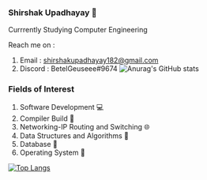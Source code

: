 ### Shirshak Upadhayay 👋

 Currrently Studying Computer Engineering <br />
 
 Reach me on : <br />
 1) Email : shirshakupadhayay182@gmail.com
 2) Discord : BetelGeuseee#9674 
              ![Anurag's GitHub stats](https://github-readme-stats.vercel.app/api?username=anuraghazra&theme=dark&show_icons=true)

### Fields of Interest 
1) Software Development 💻 
2) Compiler Build  🔨
3) Networking-IP Routing and Switching 🌐
4) Data Structures and Algorithms 📃
5) Database 📙
6) Operating System 🐧 

[![Top Langs](https://github-readme-stats.vercel.app/api/top-langs/?username=BetelGeuseee&langs_count=8)](https://github.com/BetelGeuseee/github-readme-stats)
